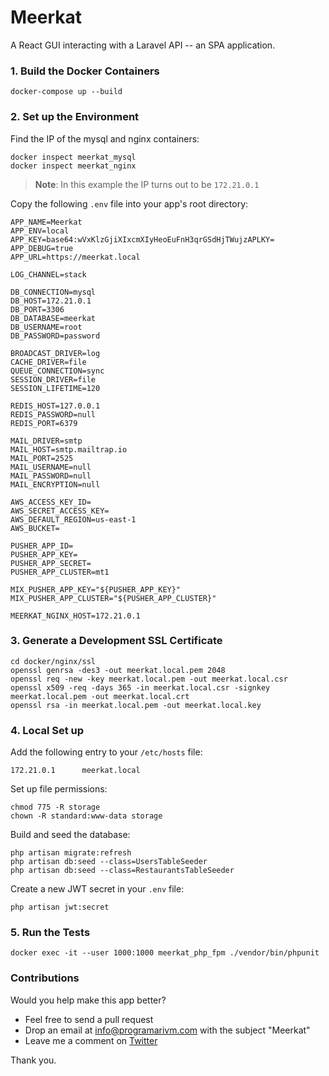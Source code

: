 # Meerkat

A React GUI interacting with a Laravel API -- an SPA application.

### 1. Build the Docker Containers

    docker-compose up --build

### 2. Set up the Environment

Find the IP of the mysql and nginx containers:

    docker inspect meerkat_mysql
    docker inspect meerkat_nginx

> **Note**: In this example the IP turns out to be `172.21.0.1`

Copy the following `.env` file into your app's root directory:

    APP_NAME=Meerkat
    APP_ENV=local
    APP_KEY=base64:wVxKlzGjiXIxcmXIyHeoEuFnH3qrGSdHjTWujzAPLKY=
    APP_DEBUG=true
    APP_URL=https://meerkat.local

    LOG_CHANNEL=stack

    DB_CONNECTION=mysql
    DB_HOST=172.21.0.1
    DB_PORT=3306
    DB_DATABASE=meerkat
    DB_USERNAME=root
    DB_PASSWORD=password

    BROADCAST_DRIVER=log
    CACHE_DRIVER=file
    QUEUE_CONNECTION=sync
    SESSION_DRIVER=file
    SESSION_LIFETIME=120

    REDIS_HOST=127.0.0.1
    REDIS_PASSWORD=null
    REDIS_PORT=6379

    MAIL_DRIVER=smtp
    MAIL_HOST=smtp.mailtrap.io
    MAIL_PORT=2525
    MAIL_USERNAME=null
    MAIL_PASSWORD=null
    MAIL_ENCRYPTION=null

    AWS_ACCESS_KEY_ID=
    AWS_SECRET_ACCESS_KEY=
    AWS_DEFAULT_REGION=us-east-1
    AWS_BUCKET=

    PUSHER_APP_ID=
    PUSHER_APP_KEY=
    PUSHER_APP_SECRET=
    PUSHER_APP_CLUSTER=mt1

    MIX_PUSHER_APP_KEY="${PUSHER_APP_KEY}"
    MIX_PUSHER_APP_CLUSTER="${PUSHER_APP_CLUSTER}"

    MEERKAT_NGINX_HOST=172.21.0.1

### 3. Generate a Development SSL Certificate

    cd docker/nginx/ssl
    openssl genrsa -des3 -out meerkat.local.pem 2048
    openssl req -new -key meerkat.local.pem -out meerkat.local.csr
    openssl x509 -req -days 365 -in meerkat.local.csr -signkey meerkat.local.pem -out meerkat.local.crt
    openssl rsa -in meerkat.local.pem -out meerkat.local.key

### 4. Local Set up

Add the following entry to your `/etc/hosts` file:

    172.21.0.1      meerkat.local

Set up file permissions:

    chmod 775 -R storage
    chown -R standard:www-data storage

Build and seed the database:

    php artisan migrate:refresh
    php artisan db:seed --class=UsersTableSeeder
    php artisan db:seed --class=RestaurantsTableSeeder

Create a new JWT secret in your `.env` file:

    php artisan jwt:secret

### 5. Run the Tests

    docker exec -it --user 1000:1000 meerkat_php_fpm ./vendor/bin/phpunit

### Contributions

Would you help make this app better?

- Feel free to send a pull request
- Drop an email at info@programarivm.com with the subject "Meerkat"
- Leave me a comment on [Twitter](https://twitter.com/programarivm)

Thank you.
